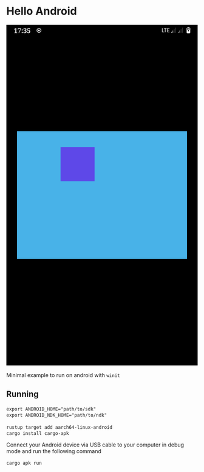 # Hello Android

![Hello Android](../../img/minimal-winit-android.png)

Minimal example to run on android with `winit`

## Running
```
export ANDROID_HOME="path/to/sdk"
export ANDROID_NDK_HOME="path/to/ndk"

rustup target add aarch64-linux-android
cargo install cargo-apk
```
Connect your Android device via USB cable to your computer in debug mode and run the following command
```
cargo apk run
```
